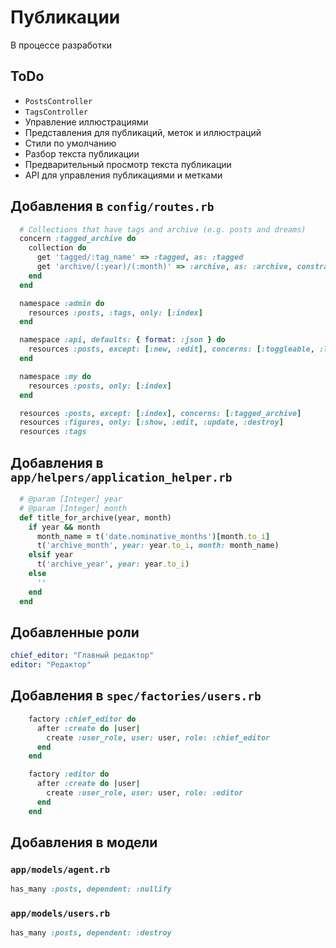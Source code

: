Публикации
==========

В процессе разработки

ToDo
----

 * `PostsController`
 * `TagsController`
 * Управление иллюстрациями
 * Представления для публикаций, меток и иллюстраций
 * Стили по умолчанию
 * Разбор текста публикации
 * Предварительный просмотр текста публикации
 * API для управления публикациями и метками

Добавления в `config/routes.rb`
-------------------------------

```ruby
  # Collections that have tags and archive (e.g. posts and dreams)
  concern :tagged_archive do
    collection do
      get 'tagged/:tag_name' => :tagged, as: :tagged
      get 'archive/(:year)/(:month)' => :archive, as: :archive, constraints: { year: /\d{4}/, month: /(\d|1[0-2])/ }
    end
  end

  namespace :admin do
    resources :posts, :tags, only: [:index]
  end

  namespace :api, defaults: { format: :json } do
    resources :posts, except: [:new, :edit], concerns: [:toggleable, :lockable]
  end

  namespace :my do
    resources :posts, only: [:index]
  end

  resources :posts, except: [:index], concerns: [:tagged_archive]
  resources :figures, only: [:show, :edit, :update, :destroy]
  resources :tags
```

Добавления в `app/helpers/application_helper.rb`
-------------------------------------------------

```ruby
  # @param [Integer] year
  # @param [Integer] month
  def title_for_archive(year, month)
    if year && month
      month_name = t('date.nominative_months')[month.to_i]
      t('archive_month', year: year.to_i, month: month_name)
    elsif year
      t('archive_year', year: year.to_i)
    else
      ''
    end
  end
```

Добавленные роли
----------------

```yaml
chief_editor: "Главный редактор"
editor: "Редактор"
```

Добавления в `spec/factories/users.rb`
--------------------------------------

```ruby
    factory :chief_editor do
      after :create do |user|
        create :user_role, user: user, role: :chief_editor
      end
    end

    factory :editor do
      after :create do |user|
        create :user_role, user: user, role: :editor
      end
    end
```

Добавления в модели
-------------------

### `app/models/agent.rb`


```ruby
has_many :posts, dependent: :nullify
```

### `app/models/users.rb`

```ruby
has_many :posts, dependent: :destroy
```
